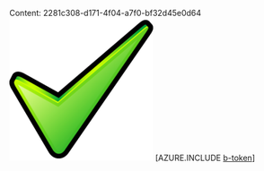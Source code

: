 Content: 2281c308-d171-4f04-a7f0-bf32d45e0d64![image](842931a9-9f07-441c-87d3-74f66e13dae7.png)
[AZURE.INCLUDE [b-token](bb18847b-44c2-459a-ac41-1f4608953d28.md)]

